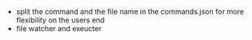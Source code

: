 -   split the command and the file name in the commands.json for more flexibility on the users end
-   file watcher and exeucter
